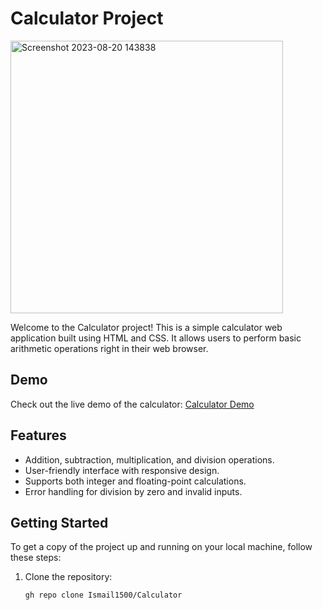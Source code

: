 # Calculator Project
<img width="436" alt="Screenshot 2023-08-20 143838" src="https://github.com/Ismail1500/Calculator/assets/90867563/e4ff46f5-912c-45ed-a2fa-da5ea045ad1f">



Welcome to the Calculator project! This is a simple calculator web application built using HTML and CSS. It allows users to perform basic arithmetic operations right in their web browser.

## Demo

Check out the live demo of the calculator: [Calculator Demo](https://ismail1500.github.io/Calculator-project/)

## Features

- Addition, subtraction, multiplication, and division operations.
- User-friendly interface with responsive design.
- Supports both integer and floating-point calculations.
- Error handling for division by zero and invalid inputs.

## Getting Started

To get a copy of the project up and running on your local machine, follow these steps:

1. Clone the repository:
   ```bash
   gh repo clone Ismail1500/Calculator

